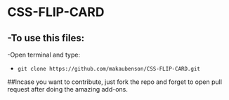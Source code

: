 # CSS-FLIP-CARD

-To use this files:
---
-Open terminal and type:
- `git clone https://github.com/makaubenson/CSS-FLIP-CARD.git`

##Incase you want to contribute, just fork the repo and forget to open pull request after doing the amazing add-ons.

